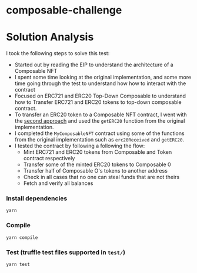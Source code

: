 # composable-challenge

# Solution Analysis
I took the following steps to solve this test:
- Started out by reading the EIP to understand the architecture of a Composable NFT
- I spent some time looking at the original implementation, and some more time going through the test to understand how 
  how to interact with the contract
- Focused on ERC721 and ERC20 Top-Down Composable to understand how to Transfer ERC721 and ERC20
  tokens to top-down composable contract.
- To transfer an ERC20 token to a Composable NFT contract, I went with the [second approach](https://eips.ethereum.org/EIPS/eip-998#erc20-top-down-composable) and used the `getERC20` function
  from the original implementation. 
- I completed the `MyComposableNFT` contract using some of the functions from the original implementation such as 
  `erc20Received` and  `getERC20`.
- I tested the contract by following a following the flow:
  - Mint ERC721 and ERC20 tokens from Composable and Token contract respectively
  - Transfer some of the minted ERC20 tokens to Composable 0
  - Transfer half of Composable O's tokens to another address
  - Check in all cases that no one can steal funds that are not theirs
  - Fetch and verify all balances



### Install dependencies

```
yarn
```

### Compile

```
yarn compile
```

### Test (truffle test files supported in `test/`)

```
yarn test
```

